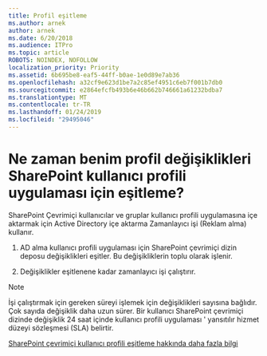 ```yaml
---
title: Profil eşitleme
ms.author: arnek
author: arnek
ms.date: 6/20/2018
ms.audience: ITPro
ms.topic: article
ROBOTS: NOINDEX, NOFOLLOW
localization_priority: Priority
ms.assetid: 6b695be8-eaf5-44ff-b0ae-1e0d89e7ab36
ms.openlocfilehash: a32cf9e623d1be7a2c85ef4951c6eb7f001b7db0
ms.sourcegitcommit: e2864efcfb493b6e46b662b746661a61232bdba7
ms.translationtype: MT
ms.contentlocale: tr-TR
ms.lasthandoff: 01/24/2019
ms.locfileid: "29495046"
---
```

# <a name="when-do-my-profile-changes-sync-to-the-sharepoint-user-profile-application"></a>Ne zaman benim profil değişiklikleri SharePoint kullanıcı profili uygulaması için eşitleme?

SharePoint Çevrimiçi kullanıcılar ve gruplar kullanıcı profili uygulamasına içe aktarmak için Active Directory içe aktarma Zamanlayıcı işi (Reklam alma) kullanır. 
  
1. AD alma kullanıcı profili uygulaması için SharePoint çevrimiçi dizin deposu değişiklikleri eşitler. Bu değişikliklerin toplu olarak işlenir.
    
2. Değişiklikler eşitlenene kadar zamanlayıcı işi çalıştırır.
    
> [!NOTE]
> İşi çalıştırmak için gereken süreyi işlemek için değişiklikleri sayısına bağlıdır. Çok sayıda değişiklik daha uzun sürer. Bir kullanıcı SharePoint çevrimiçi dizinde değişiklik 24 saat içinde kullanıcı profili uygulaması ' yansıtılır hizmet düzeyi sözleşmesi (SLA) belirtir. 
  
[SharePoint çevrimiçi kullanıcı profili eşitleme hakkında daha fazla bilgi](https://go.microsoft.com/fwlink/?linkid=875671)
  


